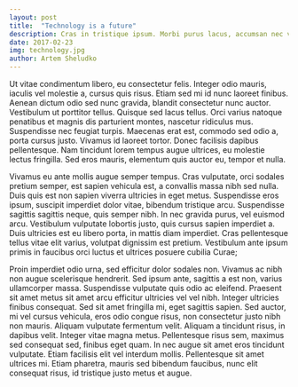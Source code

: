 ```yaml
---
layout: post
title:  "Technology is a future"
description: Cras in tristique ipsum. Morbi purus lacus, accumsan nec venenatis nec, aliquam ac risus. Maecenas vel libero quis diam blandit venenatis quis in ante.
date: 2017-02-23
img: technology.jpg
author: Artem Sheludko
---
```

Ut vitae condimentum libero, eu consectetur felis. Integer odio mauris, iaculis vel molestie a, cursus quis risus. Etiam sed mi id nunc laoreet finibus. Aenean dictum odio sed nunc gravida, blandit consectetur nunc auctor. Vestibulum ut porttitor tellus. Quisque sed lacus tellus. Orci varius natoque penatibus et magnis dis parturient montes, nascetur ridiculus mus. Suspendisse nec feugiat turpis. Maecenas erat est, commodo sed odio a, porta cursus justo. Vivamus id laoreet tortor. Donec facilisis dapibus pellentesque. Nam tincidunt lorem tempus augue ultrices, eu molestie lectus fringilla. Sed eros mauris, elementum quis auctor eu, tempor et nulla.

Vivamus eu ante mollis augue semper tempus. Cras vulputate, orci sodales pretium semper, est sapien vehicula est, a convallis massa nibh sed nulla. Duis quis est non sapien viverra ultricies in eget metus. Suspendisse eros ipsum, suscipit imperdiet dolor vitae, bibendum tristique arcu. Suspendisse sagittis sagittis neque, quis semper nibh. In nec gravida purus, vel euismod arcu. Vestibulum vulputate lobortis justo, quis cursus sapien imperdiet a. Duis ultricies est eu libero porta, in mattis diam imperdiet. Cras pellentesque tellus vitae elit varius, volutpat dignissim est pretium. Vestibulum ante ipsum primis in faucibus orci luctus et ultrices posuere cubilia Curae;

Proin imperdiet odio urna, sed efficitur dolor sodales non. Vivamus ac nibh non augue scelerisque hendrerit. Sed ipsum ante, sagittis a est non, varius ullamcorper massa. Suspendisse vulputate quis odio ac eleifend. Praesent sit amet metus sit amet arcu efficitur ultricies vel vel nibh. Integer ultricies finibus consequat. Sed sit amet fringilla mi, eget sagittis sapien. Sed auctor, mi vel cursus vehicula, eros odio congue risus, non consectetur justo nibh non mauris. Aliquam vulputate fermentum velit. Aliquam a tincidunt risus, in dapibus velit. Integer vitae magna metus. Pellentesque risus sem, maximus sed consequat sed, finibus eget quam. In nec augue sit amet eros tincidunt vulputate. Etiam facilisis elit vel interdum mollis. Pellentesque sit amet ultrices mi. Etiam pharetra, mauris sed bibendum faucibus, nunc elit consequat risus, id tristique justo metus et augue.
